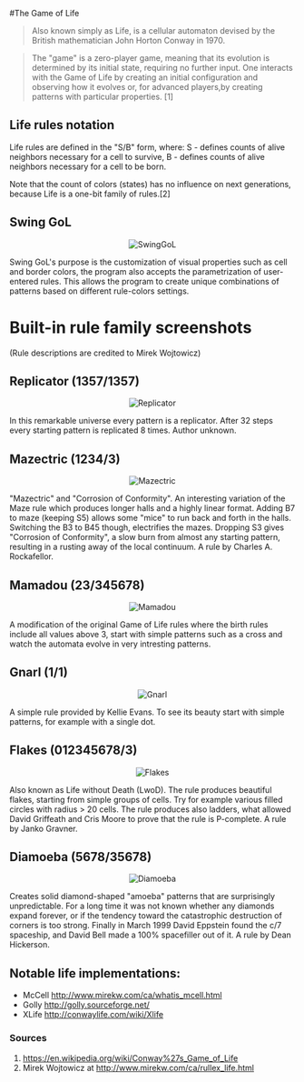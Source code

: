 #The Game of Life
> Also known simply as Life, is a cellular automaton devised by the British mathematician John Horton Conway in 1970.

> The "game" is a zero-player game, meaning that its evolution is determined by its initial state, requiring no further input.
> One interacts with the Game of Life by creating an initial configuration and observing how it evolves or, for advanced players,by creating patterns with particular properties. [1]

## Life rules notation

Life rules are defined in the "S/B" form, where:
S - defines counts of alive neighbors necessary for a cell to survive,
B - defines counts of alive neighbors necessary for a cell to be born.

Note that the count of colors (states) has no influence on next generations, because Life is a one-bit family of rules.[2]

## Swing GoL 
<p align="center">

   <img src="https://cloud.githubusercontent.com/assets/6378201/12917606/e689878e-ceff-11e5-9862-94286c40b6e3.png" alt="SwingGoL"/>
  </p>

Swing GoL's purpose is the customization of visual properties such as cell and border colors, the program also accepts the parametrization of user-entered rules. This allows the program to create unique combinations of patterns based on different rule-colors settings.   


# Built-in rule family screenshots 
(Rule descriptions are credited to Mirek Wojtowicz) 

## Replicator (1357/1357)
<p align="center">
  <img src="https://cloud.githubusercontent.com/assets/6378201/12784421/c7e35ac4-ca4c-11e5-9230-5402ff2126ae.png" alt="Replicator"/>
</p>

In this remarkable universe every pattern is a replicator. After 32 steps every starting pattern is replicated 8 times.
Author unknown.

## Mazectric (1234/3)
<p align="center">
  <img src="https://cloud.githubusercontent.com/assets/6378201/12784422/c7ffaf80-ca4c-11e5-9fe3-c3ced6591fa7.png" alt="Mazectric"/>
</p>

"Mazectric" and "Corrosion of Conformity". An interesting variation of the Maze rule which produces longer halls and a highly linear format. Adding B7 to maze (keeping S5) allows some "mice" to run back and forth in the halls. Switching the B3 to B45 though, electrifies the mazes. Dropping S3 gives "Corrosion of Conformity", a slow burn from almost any starting pattern, resulting in a rusting away of the local continuum.
A rule by Charles A. Rockafellor.

## Mamadou (23/345678)
<p align="center">
  <img src="https://cloud.githubusercontent.com/assets/6378201/12784424/c802e218-ca4c-11e5-934a-009de3191f31.png" alt="Mamadou"/>
</p>

A modification of the original Game of Life rules where the birth rules include all values above 3, start with simple patterns such as a cross and watch the automata evolve in very intresting patterns.

## Gnarl (1/1)
<p align="center">
  <img src="https://cloud.githubusercontent.com/assets/6378201/12784423/c800449a-ca4c-11e5-85e6-27aeec601426.png" alt="Gnarl"/>
</p>

A simple rule provided by Kellie Evans. To see its beauty start with simple patterns, for example with a single dot.

## Flakes (012345678/3)
<p align="center">
  <img src="https://cloud.githubusercontent.com/assets/6378201/12784425/c804b548-ca4c-11e5-8653-636472059f0b.png" alt="Flakes"/>
</p>

Also known as Life without Death (LwoD).
The rule produces beautiful flakes, starting from simple groups of cells. Try for example various filled circles with radius > 20 cells. The rule produces also ladders, what allowed David Griffeath and Cris Moore to prove that the rule is P-complete.
A rule by Janko Gravner.

## Diamoeba (5678/35678)
<p align="center">
  <img src="https://cloud.githubusercontent.com/assets/6378201/12784426/c806dc1a-ca4c-11e5-840a-39c3845b5d5f.png" alt="Diamoeba"/>
</p>

Creates solid diamond-shaped "amoeba" patterns that are surprisingly unpredictable. For a long time it was not known whether any diamonds expand forever, or if the tendency toward the catastrophic destruction of corners is too strong. Finally in March 1999 David Eppstein found the  c/7 spaceship, and David Bell made a 100% spacefiller out of it.
A rule by Dean Hickerson.

## Notable life implementations:
* McCell http://www.mirekw.com/ca/whatis_mcell.html
* Golly http://golly.sourceforge.net/
* XLife http://conwaylife.com/wiki/Xlife

### Sources
1. https://en.wikipedia.org/wiki/Conway%27s_Game_of_Life
1. Mirek Wojtowicz at http://www.mirekw.com/ca/rullex_life.html
